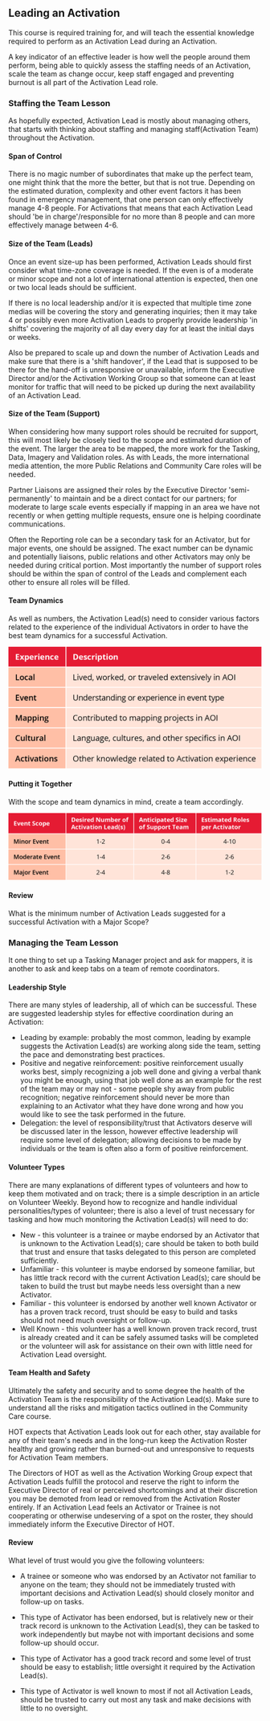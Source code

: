 ## Leading an Activation

This course is required training for, and will teach the essential knowledge required to perform as an Activation Lead during an Activation.

A key indicator of an effective leader is how well the people around them perform, being able to quickly assess the staffing needs of an Activation, scale the team as change occur, keep staff engaged and preventing burnout is all part of the Activation Lead role.

### Staffing the Team Lesson 
As hopefully expected, Activation Lead is mostly about managing others, that starts with thinking about staffing and managing staff(Activation Team) throughout the Activation.

#### Span of Control
There is no magic number of subordinates that make up the perfect team, one might think that the more the better, but that is not true. Depending on the estimated duration, complexity and other event factors it has been found in emergency management, that one person can only effectively manage 4-8 people. For Activations that means that each Activation Lead should 'be in charge'/responsible for no more than 8 people and can more effectively manage between 4-6.

#### Size of the Team (Leads)
Once an event size-up has been performed, Activation Leads should first consider what time-zone coverage is needed. If the even is of a moderate or minor scope and not a lot of international attention is expected, then one or two local leads should be sufficient.

If there is no local leadership and/or it is expected that multiple time zone medias will be covering the story and generating inquiries; then it may take 4 or possibly even more Activation Leads to properly provide leadership 'in shifts' covering the majority of all day every day for at least the initial days or weeks.

Also be prepared to scale up and down the number of Activation Leads and make sure that there is a 'shift handover', if the Lead that is supposed to be there for the hand-off is unresponsive or unavailable, inform the Executive Director and/or the Activation Working Group so that someone can at least monitor for traffic that will need to be picked up during the next availability of an Activation Lead.

#### Size of the Team (Support)
When considering how many support roles should be recruited for support, this will most likely be closely tied to the scope and estimated duration of the event. The larger the area to be mapped, the more work for the Tasking, Data, Imagery and Validation roles. As with Leads, the more international media attention, the more Public Relations and Community Care roles will be needed.

Partner Liaisons are assigned their roles by the Executive Director 'semi-permanently' to maintain and be a direct contact for our partners; for moderate to large scale events especially if mapping in an area we have not recently or when getting multiple requests, ensure one is helping coordinate communications.

Often the Reporting role can be a secondary task for an Activator, but for major events, one should be assigned. The exact number can be dynamic and potentially liaisons, public relations and other Activators may only be needed during critical portion. Most importantly the number of support roles should be within the span of control of the Leads and complement each other to ensure all roles will be filled.

#### Team Dynamics
As well as numbers, the Activation Lead(s) need to consider various factors related to the experience of the individual Activators in order to have the best team dynamics for a successful Activation.

![](/assets/FactorsforTeamSelection.jpg)

#### Putting it Together
With the scope and team dynamics in mind, create a team accordingly.

![](/assets/GuideTeamSize.jpg)

#### Review

What is the minimum number of Activation Leads suggested for a successful Activation with a Major Scope? 

### Managing the Team Lesson 
It one thing to set up a Tasking Manager project and ask for mappers, it is another to ask and keep tabs on a team of remote coordinators.

#### Leadership Style
There are many styles of leadership, all of which can be successful. These are suggested leadership styles for effective coordination during an Activation:
* Leading by example: probably the most common, leading by example suggests the Activation Lead(s) are working along side the team, setting the pace and demonstrating best practices. 
* Positive and negative reinforcement: positive reinforcement usually works best, simply recognizing a job well done and giving a verbal thank you might be enough, using that job well done as an example for the rest of the team may or may not - some people shy away from public recognition; negative reinforcement should never be more than explaining to an Activator what they have done wrong and how you would like to see the task performed in the future.
* Delegation: the level of responsibility/trust that Activators deserve will be discussed later in the lesson, however effective leadership will require some level of delegation; allowing decisions to be made by individuals or the team is often also a form of positive reinforcement.

#### Volunteer Types
There are many explanations of different types of volunteers and how to keep them motivated and on track; there is a simple description in an article on Volunteer Weekly. Beyond how to recognize and handle individual personalities/types of volunteer; there is also a level of trust necessary for tasking and how much monitoring the Activation Lead(s) will need to do:
* New - this volunteer is a trainee or maybe endorsed by an Activator that is unknown to the Activation Lead(s); care should be taken to both build that trust and ensure that tasks delegated to this person are completed sufficiently.
* Unfamiliar - this volunteer is maybe endorsed by someone familiar, but has little track record with the current Activation Lead(s); care should be taken to build the trust but maybe needs less oversight than a new Activator.
* Familiar - this volunteer is endorsed by another well known Activator or has a proven track record, trust should be easy to build and tasks should not need much oversight or follow-up.
* Well Known - this volunteer has a well known proven track record, trust is already created and it can be safely assumed tasks will be completed or the volunteer will ask for assistance on their own with little need for Activation Lead oversight.

#### Team Health and Safety
Ultimately the safety and security and to some degree the health of the Activation Team is the responsibility of the Activation Lead(s). Make sure to understand all the risks and mitigation tactics outlined in the Community Care course.

HOT expects that Activation Leads look out for each other, stay available for any of their team's needs and in the long-run keep the Activation Roster healthy and growing rather than burned-out and unresponsive to requests for Activation Team members.

The Directors of HOT as well as the Activation Working Group expect that Activation Leads fulfill the protocol and reserve the right to inform the Executive Director of real or perceived shortcomings and at their discretion you may be demoted from lead or removed from the Activation Roster entirely. If an Activation Lead feels an Activator or Trainee is not cooperating or otherwise undeserving of a spot on the roster, they should immediately inform the Executive Director of HOT.

#### Review

What level of trust would you give the following volunteers:

* A trainee or someone who was endorsed by an Activator not familiar to anyone on the team; they should not be immediately trusted with important decisions and Activation Lead(s) should closely monitor and follow-up on tasks.

* This type of Activator has been endorsed, but is relatively new or their track record is unknown to the Activation Lead(s), they can be tasked to work independently but maybe not with important decisions and some follow-up should occur.

* This type of Activator has a good track record and some level of trust should be easy to establish; little oversight it required by the Activation Lead(s).

* This type of Activator is well known to most if not all Activation Leads, should be trusted to carry out most any task and make decisions with little to no oversight.
